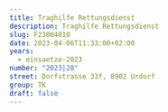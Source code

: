 ```yaml
---
title: Traghilfe Rettungsdienst
description: Traghilfe Rettungsdienst
slug: F23004010
date: 2023-04-06T11:33:00+02:00
years:
  - einsaetze-2023
number: "2023|28"
street: Dorfstrasse 33f, 8902 Urdorf
group: TK
draft: false
---
```

